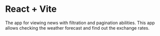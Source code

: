 # React + Vite

The app for viewing news with filtration and pagination abilities. 
This app allows checking the weather forecast and find out the exchange rates. 